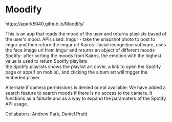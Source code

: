 # Moodify

https://apark5040.github.io/Moodify/

This is an app that reads the mood of the user and returns playlists based of the user's mood. 
APIs used:
Imgur - take the snapshot photo to post to imgur and then return the imgur url
Kairos- facial recognition software, uses the face image url from imgur and returns an object of different moods
Spotify- after sorting the moods from Kairos, the emotion with the highest value is used to return Spotify playlists    
    the Spotify playlists shows the playlist art cover, a link to open the Spotify page or app(if on mobile), and clicking the album art will trigger the embeded player


Alternate if camera permissions is denied or not available:
We have added a search feature to search moods if there is no access to the camera. It functions as a failsafe and as a way to expand the paramaters of the Spotify API usage. 

Collabators: Andrew Park, Daniel Pruitt 







